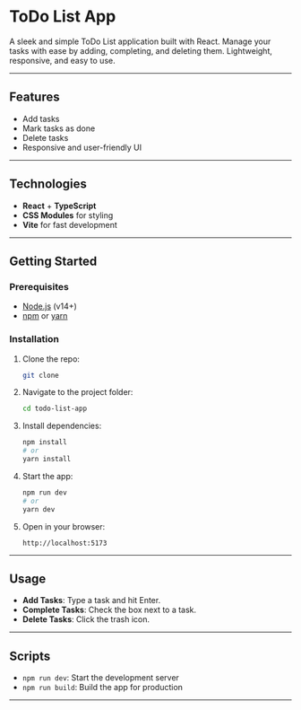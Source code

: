 # ToDo List App

A sleek and simple ToDo List application built with React. Manage your tasks with ease by adding, completing, and deleting them. Lightweight, responsive, and easy to use.

---

## Features

- Add tasks
- Mark tasks as done
- Delete tasks
- Responsive and user-friendly UI

---

## Technologies

- **React** + **TypeScript**
- **CSS Modules** for styling
- **Vite** for fast development

---

## Getting Started

### Prerequisites

- [Node.js](https://nodejs.org/) (v14+)
- [npm](https://www.npmjs.com/) or [yarn](https://yarnpkg.com/)

### Installation

1. Clone the repo:
   ```bash
   git clone 
   ```

2. Navigate to the project folder:
   ```bash
   cd todo-list-app
   ```

3. Install dependencies:
   ```bash
   npm install
   # or
   yarn install
   ```

4. Start the app:
   ```bash
   npm run dev
   # or
   yarn dev
   ```

5. Open in your browser:
   ```
   http://localhost:5173
   ```

---

## Usage

- **Add Tasks**: Type a task and hit Enter.
- **Complete Tasks**: Check the box next to a task.
- **Delete Tasks**: Click the trash icon.

---

## Scripts

- `npm run dev`: Start the development server
- `npm run build`: Build the app for production

---



